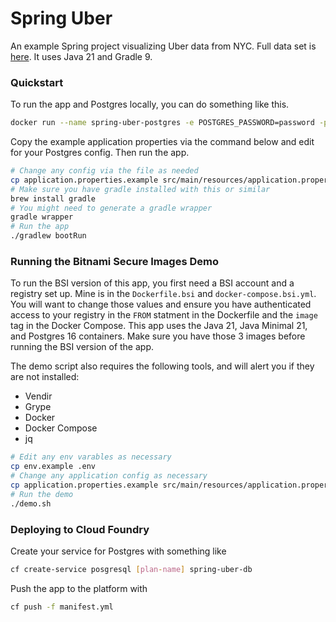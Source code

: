 # Spring Uber

An example Spring project visualizing Uber data from NYC.  Full data set is [here](https://www.kaggle.com/datasets/fivethirtyeight/uber-pickups-in-new-york-city/data).  It uses Java 21 and Gradle 9.  

### Quickstart 

To run the app and Postgres locally, you can do something like this.

```bash
docker run --name spring-uber-postgres -e POSTGRES_PASSWORD=password -p 5432:5432 -d postgres:16
```

Copy the example application properties via the command below and edit for your Postgres config.  Then run the app.

```bash
# Change any config via the file as needed
cp application.properties.example src/main/resources/application.properties
# Make sure you have gradle installed with this or similar
brew install gradle
# You might need to generate a gradle wrapper
gradle wrapper
# Run the app
./gradlew bootRun
```

### Running the Bitnami Secure Images Demo

To run the BSI version of this app, you first need a BSI account and a registry set up.  Mine is in the `Dockerfile.bsi` and `docker-compose.bsi.yml`.  You will want to change those values and ensure you have authenticated access to your registry in the `FROM` statment in the Dockerfile and the `image` tag in the Docker Compose.  This app uses the Java 21, Java Minimal 21, and Postgres 16 containers.  Make sure you have those 3 images before running the BSI version of the app.

The demo script also requires the following tools, and will alert you if they are not installed:
 - Vendir
 - Grype
 - Docker
 - Docker Compose
 - jq

```bash
# Edit any env varables as necessary
cp env.example .env
# Change any application config as necessary
cp application.properties.example src/main/resources/application.properties
# Run the demo 
./demo.sh
```

### Deploying to Cloud Foundry

Create your service for Postgres with something like
```bash
cf create-service posgresql [plan-name] spring-uber-db
```
Push the app to the platform with
```bash
cf push -f manifest.yml
```
